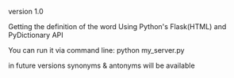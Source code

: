 version 1.0

Getting the definition of the word
Using Python's Flask(HTML) and PyDictionary API 

You can run it via command line: python my_server.py

in future versions synonyms & antonyms will be available
